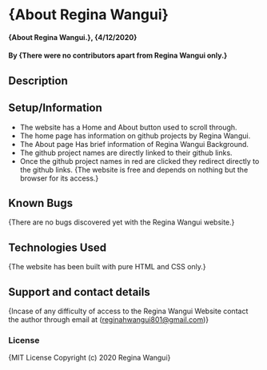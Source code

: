 # {About Regina Wangui}
#### {About Regina Wangui.}, {4/12/2020}
#### By **{There were no contributors apart from Regina Wangui only.}**
## Description
## Setup/Information
* The website has a Home and About button used to scroll through.
* The home page has information on github projects by Regina Wangui.
* The About page Has brief information of Regina Wangui Background.
* The github project names are directly linked to their github links.
* Once the github project names in red are clicked they redirect directly to the github links.
{The website is free and depends on nothing but the browser for its access.}
## Known Bugs
{There are no bugs discovered yet with the Regina Wangui website.}
## Technologies Used
{The website has been built with pure HTML and CSS only.}
## Support and contact details
{Incase of any difficulty of access to the Regina Wangui Website contact the author through email at (reginahwangui801@gmail.com)}
### License
{MIT License
Copyright (c) 2020 Regina Wangui}
